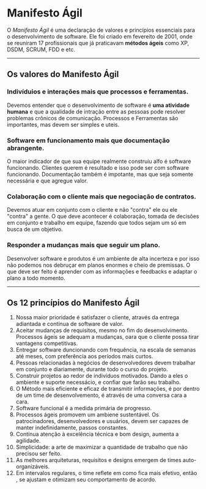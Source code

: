 # Manifesto Ágil

O _Manifesto Ágil_ é uma declaração de valores e princípios essenciais para o desenvolvimento de software. Ele foi criado em fevereito de 2001, onde se reuniram 17 profissionais que já praticavam __métodos ágeis__ como XP, DSDM, SCRUM, FDD e etc.

---

## Os valores do Manifesto Ágil

### __Indivíduios e interações__ mais que processos e ferramentas.
Devemos entender que o desenvolvimento de software é __uma atividade humana__ e que a qualidade de intração entre as pessoas pode resolver problemas crônicos de comunicação.  Processos e Ferramentas são importantes, mas devem ser simples e uteis.

### __Software em funcionamento__ mais que documentação abrangente.
O maior indicador de que sua equipe realmente construiu alfo é software funcionando. Clientes querem é resultado e isso pode ser com software funcionando. Documentação também é impotante, mas que seja somente necessária e que agregue valor.

### __Colaboração com o cliente__ mais que negociação de contratos.
Devemos atuar em conjunto com o cliente e não "contra" ele ou ele "contra" a gente. O que deve acontecer é colaboração, tomada de decisões em conjunto e trabalho em equipe, fazendo que todos sejam um só em busca de um objetivo.

### __Responder a mudanças__ mais que seguir um plano.
Desenvolver software e produtos é um ambiente de alta incerteza e por isso não podemos nos debruçar em planos enormes e cheio de premissas. O que deve ser feito é aprender com as informações e feedbacks e adaptar o plano a todo momento.

---

## Os 12 princípios do Manifesto Ágil

1. Nossa maior prioridade é satisfazer o cliente, através da entrega adiantada e contínua de software de valor.
2. Aceitar mudanças de requisitos, mesmo no fim do desenvolvimento. Processos ágeis se adequam a mudanças, oara que o cliente possa tirar vantagens competitivas.
3. Entregar software duncionando com frequência, na escala de semanas até meses, com preferência aos períodos mais curtos.
4. Pessoas relacionadas à negócios de desenvolvedores devem trabalhar em conjunto e diariamente, durante todo o curso do projeto.
5. Construir projetos ao redor de indivíduos motivados. Dando a eles o ambiente e suporte necessácio, e confiar que farão seu trabalho.
6. O Método mais eficiente e eficaz de transmitir informações, é por dentro de um time de desenvolvemento, é através de uma conversa cara a cara.
7. Software funcional é a medida primária de progresso.
8. Processos ágeis promovem um ambiene sustentável. Os patrocinadores, desenvolvedores e usuários, devem ser capazes de manter indefinidamente, passos constantes.
9. Contínua atenção à excelência técnica e bom design, aumenta a agilidade.
10. Simplicidade: a arte de maximizar a quantidade de trabalho que não precisou ser feito.
11. As melhores arquiteturas, requisitos e designs emergem de times  auto-organizáveis.
12. Em intervalos regulares, o time reflete em como fica mais efetivo, então , se ajustam e otimizam seu comportamento de acordo.